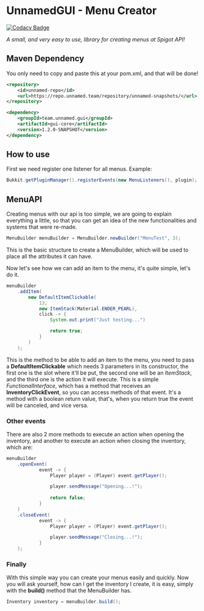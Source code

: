 # **UnnamedGUI - Menu Creator**

[![Codacy Badge](https://api.codacy.com/project/badge/Grade/d288974ef2734b50bd34a800b2161c70)](https://app.codacy.com/gh/UnnamedWorks/UnnamedGUI?utm_source=github.com&utm_medium=referral&utm_content=UnnamedWorks/UnnamedGUI&utm_campaign=Badge_Grade_Dashboard)

_A small, and very easy to use, library for creating menus at Spigot API!_

## **Maven Dependency**
You only need to copy and paste this at your pom.xml, and that will be done!
````xml
<repository>
    <id>unnamed-repo</id>
    <url>https://repo.unnamed.team/repository/unnamed-snapshots/</url>
</repository>
````
````xml
<dependency>
    <groupId>team.unnamed.gui</groupId>
    <artifactId>gui-core</artifactId>
    <version>1.2.0-SNAPSHOT</version>
</dependency>
````

## **How to use**
First we need register one listener for all menus. Example:

````java
Bukkit.getPluginManager().registerEvents(new MenuListeners(), plugin);
````

## **MenuAPI**
Creating menus with our api is too simple, we are going to explain everything a little,
so that you can get an idea of ​​the new functionalities and systems that were re-made.

````java
MenuBuilder menuBuilder = MenuBuilder.newBuilder("MenuTest", 3);
````
This is the basic structure to create a MenuBuilder, which will be used to place 
all the attributes it can have.

Now let's see how we can add an item to the menu, it's quite simple, let's do it.

````java
menuBuilder
    .addItem(
        new DefaultItemClickable(
            13,
            new ItemStack(Material.ENDER_PEARL),
            click -> {
                System.out.print("Just testing...")

                return true;
            }
        )
    );
````

This is the method to be able to add an item to the menu, you need to pass a **DefaultItemClickable**
which needs 3 parameters in its constructor, the first one is the slot where it'll be put,
the second one will be an _ItemStack_, and the third one is the action it will execute. This is a
simple _FunctionalInterface_, which has a method that receives an **InventoryClickEvent**, so you 
can access methods of that event. It's a method with a boolean return value, that's, 
when you return true the event will be canceled, and vice versa.

### **Other events**
There are also 2 more methods to execute an action when opening the inventory,
and another to execute an action when closing the inventory, which are:

````java
menuBuilder
    .openEvent(
            event -> {
                Player player = (Player) event.getPlayer();

                player.sendMessage("Opening...!");
                
                return false;
            }
    )
    .closeEvent(
            event -> {
                Player player = (Player) event.getPlayer();

                player.sendMessage("Closing...!");
            }
    );
````

### **Finally**
With this simple way you can create your menus easily and quickly.
Now you will ask yourself, how can I get the inventory I create, it is easy, 
simply with the **build()** method that the MenuBuilder has.

````java
Inventory inventory = menuBuilder.build();
````